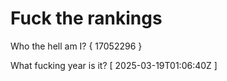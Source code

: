 # Fuck the rankings

Who the hell am I?
{ 17052296 }

What fucking year is it?
[ 2025-03-19T01:06:40Z ]

